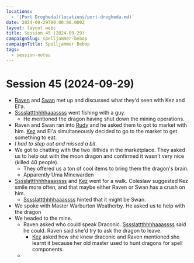 ```yaml
---
locations:
  - '[Port Drogheda](locations/port-drogheda.md)'
date: 2024-09-29T00:00:00.000Z
layout: layout.webc
title: Session 45 (2024-09-29)
campaignSlug: spelljammer-bebop
campaignTitle: Spelljammer Bebop
tags:
  - session-notes
---
```

# Session 45 (2024-09-29)

- [Raven](pcs/raven.md) and [Swan](pcs/swan.md) met up and discussed what they'd seen with Kez and El'a.
- [Sssslattthhhhaaassss](pcs/sssslattthhhhaaassss.md) went fishing with a guy. 
	- He mentioned the dragon having shut down the mining operations.
- Raven and Swan ran into [Rudy](pcs/refuge-unit-d3.md) and he asked them to got to market with him. [Kez](pcs/kez-bardaux.md) and El'a simultaneously decided to go to the market to get something to eat.
- *I had to step out and missed a bit.*
- We got to chatting with the two illithids in the marketplace. They asked us to help out with the moon dragon and confirmed it wasn't very nice (killed 40 people).
	- They offered us a ton of cool items to bring them the dragon's brain.
	- Apparently Uma Minewarden
- [Sssslattthhhhaaassss](pcs/sssslattthhhhaaassss.md) and [Kez](pcs/kez-bardaux.md) went for a walk. Coleslaw suggested Kez smile more often, and that maybe either Raven or Swan has a crush on him.
	- [Sssslattthhhhaaassss](pcs/sssslattthhhhaaassss.md) hinted that it might be Swan.
- We spoke with Master Warburton Weatherby. He asked us to help with the dragon
- We headed to the mine.
	- Raven asked who could speak Draconic. [Sssslattthhhhaaassss](pcs/sssslattthhhhaaassss.md) said he could. Raven said she'd try to ask the dragon to leave.
		- [Kez](pcs/kez-bardaux.md) asked how she knew draconic and Raven mentioned she learnt it because her old master used to hunt dragons for spell components.
	- 
